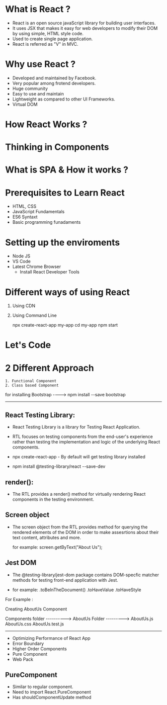 #  What is React ?

- React is an open source javaScript library for building user interfaces.
- It uses JSX that makes it easy for web developers to modify their DOM by using simple, HTML style code.
- Used to create single page application.
- React is referred as "V" in MVC.

# Why use React ?

- Developed and maintained by Facebook.
- Very popular among frotend developers.
- Huge community
- Easy to use and maintain
- Lightweight as compared to other UI Frameworks.
- Virtual DOM

# How React Works ?

# Thinking in Components

# What is SPA & How it works ?

# Prerequisites to Learn React

- HTML, CSS
- JavaScript Fundamentals
- ES6 Syntaxt
- Basic programming funadaments

# Setting up the enviroments

- Node JS
- VS Code
- Latest Chrome Browser
   - Install React Developer Tools

# Different ways of using React

1. Using CDN

   <script crossorigin src="https://unpkg.com/react@18/umd/react.development.js"></script>
   <script crossorigin src="https://unpkg.com/react-dom@18/umd/react-dom.development.js"></script>

2. Using Command Line
   
   npx create-react-app my-app
   cd my-app
   npm start

# Let's Code


# 2 Different Approach
    
    1. Functional Component
    2. Class based Component

   for installing Bootstrap  ----> npm install --save bootstrap

   --------------------------------------------------------------------------------------------------------------------------------------------------------------------------------------------------------------------------------------------------------------------------

   React Testing Library:
   ---------------------
   - React Testing Library is a library for Testing React Application.
   - RTL focuses on testing components from the end-user's experience rather than testing the implementation and logic of the 
     underlying React components.


   - npx create-react-app - By default will get testing library installed
   - npm install @testing-library/react --save-dev


render():
----------
- The RTL provides a render() method for virtually rendering React components in the testing environment.

Screen object
--------------
- The screen object from the RTL provides method for querying the rendered elements of the DOM in order to make assesrtions about their 
  text content, attributes and more.

  for example:
               screen.getByText("About Us");

Jest DOM
--------
- The @testing-library/jest-dom package contains DOM-specfic matcher methods for testing front-end application with Jest.

- for example:
               .toBeInTheDocument()
               .toHaveValue
               .toHaveStyle


For Example :

Creating AboutUs Component 

Components folder ----------> AboutUs Folder ---------> 
                                                         AboutUs.js
                                                         AboutUs.css
                                                         AboutUs.test.js

---------------------------------------------------------------------------------------------------------------------------------------

- Optimizing Performance of React App
- Error Boundary
- Higher Order Components
- Pure Component
- Web Pack

PureComponent
--------------
- Similar to regular component.
- Need to import React.PureComponent
- Has shouldComponentUpdate method
